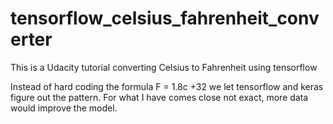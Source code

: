 # tensorflow_celsius_fahrenheit_converter
This is a Udacity tutorial converting Celsius to Fahrenheit using tensorflow

Instead of hard coding the formula F = 1.8c +32 we let tensorflow and keras figure out the 
pattern.  For what I have comes close not exact, more data would improve the model.

